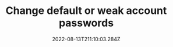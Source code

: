 ---
title: Change default or weak account passwords
date: "2022-08-13T211:10:03.284Z"
description: ""
position: 1
section: "Secure configuration"
---